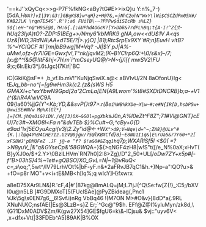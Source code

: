 '==kJ''xQyCq<>>g-P7F%fkNG<aBy?tG#E>>ixQ}u
Y:n%_7-)[5dA,_H`UA?]vI|3V:&3!}GBgKS8}w*qH}z+H@7&,=jNhC2ohN"WxY\lWi$CSCZdPm05X#/K#B2JLK
\rqn7E54S'.R');a6 FUi]B\-~?PPPw$diSIcRb
s%LZ}
5${:eH~"n@"H9SE@$,?H:6{.[;&UPhdAOGcK?[Y>Dbk&7rdPL%9q;t{A-I!^Z{`;t-hUq23IyA)tO?-ZDP:51BEg+>/Nmy6'kbMRK9 gNA,ow<<dU$1V A<qs Uz&|WD,3RdNA\AA+dT5E/?|>.y}O]
|81j;Rtc$rpEx9XY`#R;n]EuvH
v!tB?%^=YClQCF #l`]rm|bB9wg]M*Vq? -JI|$Y
pJ|A%-uMwl,ofz~fr7l!GE=Gwxfv!,T^nk(jqvM2;(K~BYC!rp6Q:+\0/s&x}-/7;[x:@*^!&5@!ItF&hj<7h\m`i^mCseyUQ@/>N~{j/i\[\{
mwSV2\FU
9_;c;6lr.Ek/3*j.6tJgc}l7K#|'BC

iC(GkiK@sF=+
,b_vf.Ib.mV!"KuNjqSwiX.s@< aBVIvU/2N
8aOfonU}Ig< tE*Jq_bb-no^[=[g9wHm3k(c2.{z&(sWS
H5 GMAX!+c^exYbwN9Gpd[2a'2CmLa[EN{A9Lwom'%t8#SXDtDNCRB}b;a-+V1
(^(&hR4A'wVC*9A
09{la60%jj*G(Y'<Kb;YD,&&svP{}t97>.r(8e`i%WB%kXDe~X|w~#;e#N{IR[D,hsbP5w+@xwiSE#NVw
Mp%X(Gl*}[=]CM.jhQsOi&)iDV./d{]3)OX~&GOl=pgXb`ksJ0n,*A%l0eZt^F8Z";71#Vl@GNT}cEU)7c3#~XMO8l<Fa
n"&dvTEb $}%Cu#~G;^cBy+0{D e9ad"lx]5EOyuAcgi(v3j\2.Zy"id@<-+W*`X">d9;V=Nqe\d=^~;ZA8}@ULv^#{K.|:l@q4Y%9ACHE?Iz.GzV@0jgv/75@lKBXCfd}B}~E8NG1I1q&|E\rUa5&r7r60+*2[
xFS8WJ'pDMQFeZ .JF j@-e
^f?
$!a&0#&Zqq1h`q7p;WXARlSf5l <$0( =?>N8yuV_|&"q&GYseCp&'58GWQ*A+}${>qNGF4zH8|w!S"t([/e_N%0aX;xHvT(B}yXJ0o/$+2.Y>\0BzlLHVm`RN7h0]2:8>Zg}/D"2_50*UL[/*oDw7ZY+x5p#[-f"B>03hS}4%~1e#+gQBSO)XO_GvL=N|~1@vRuQ<
c=,s*\oq;",5wt^/lV79LrhVOt%|bF-yF.n&*2aFRvJB7qC1&h.+)Np-a":QO?u>&
+fO=p8r MO"+v<i+tE&MB<h[lq%;q wIcY]H}fxwrx
<?YN5x$Z0QL/i!#2+],;
UtFhU]}eWBgP4`&*}$Vhg]>a8eD75XAr9LN&)R.'cF,4|#'(87kg@8mAL<T\^MNE-4`(iRS9;<;ai?rKukazeAVR%5@DYk.6F=/MUBJ-p475E?SS^YexY
$lgT88~=lNnB3fS:h!my\yt'RcBh+\B,]r_V=,lSCz80=(S{xz^wB:D\d@{ F;n<^{P2StG9La/d)lh#vQ!Fl'%B3"Mm!9)XS)SBirMSVQ% eB|e^&_#H]eN2ctimjH`^N3Xz|HM94DA}P'?,BqpqzJ*=ak\R:!IoG_BpX3\^~k"*mn=kx&zJZ+ma!Ytr_xR6of}L GDQI4XOcJB0Ye'*r#ED9;y?E7.Q@6|vTLKb/9aP`pl^I15Np<ezJ8:4bpQa"j>Q=jM;L7!jJ{^Q\Se:fw[Z{!}_:C5;/bXVI0u@n5LB ]#G9DMXoT[5(FUcl$Ae]@PyZBideag(,Pnc1
VJk\5g\s0EN7g6__6!Svf.i)nRg VbBq46 !(M7ON
M>#O&v}{8d<VOmY)7f)bDM``Dl24\Ql#)<WXHLu!UXm$VSW;l$%\Cj%\",6iVK?h=I\daigu?Y4j{vJ|ZSv %"*lMTU 5[pHBbWq~?A.DhB!FLlO#iI?E37.>D*a{.9RL XNuNU{C;nsf<PV|d8E%7kC`.Jo'3aiykYYb9'k
1U&#MRIpx/wQRd~jh\n8lB-O],@{azD=#TR;#9e>AE{|Es@3LzB=s}Z Er;`^Gc@"9$h.
EFf@Z@I%yl<QC
QS9k<AE\tC#O)WPN?9~SABm/nvXD| djidP#*rz;R,Y@cUh}C5`9TG3-KsxJzZ+|j**z0)I*lcDk7(~&i7naecU)zVQ"7
xT$wqSo`C1(IG'?hwp@maQ@e>uMyn/zk8d,\(G?1DxM0ADV$Zm/K(gw27X54]GE$fgU6=k\&-lCjsu&
$vj::"uyv6V< ,x+dfx+Vt(|33FDEb^A5]89AK|B%OX<Oi"76{`%EYONg=30q
7.f5(sK"(dh/+Uq2lERU